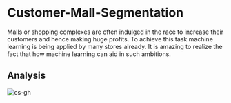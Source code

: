 # Customer-Mall-Segmentation

Malls or shopping complexes are often indulged in the race to increase their customers and hence making huge profits. To achieve this task machine learning is being applied by many stores already.
It is amazing to realize the fact that how machine learning can aid in such ambitions.

## Analysis 
![cs-gh](https://user-images.githubusercontent.com/64924874/84567171-823ca900-ad94-11ea-9b3b-b339f9c785c1.png)
